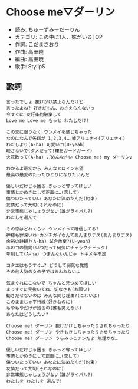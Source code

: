 Choose me▽ダーリン
====================

- 読み: ちゅーずみーだーりん
- カテゴリ: この中に1人、妹がいる! OP
- 作詞: こだまさおり
- 作曲: 高田暁
- 編曲: 高田暁
- 歌手: StylipS


歌詞
-----

    言ったでしょ 抜けがけ禁止なんだけど
    言ったよね? 好きだもん、おさえらんないっ
    今すぐに 友好条約破棄して
    Love me Love me もっと わたしだけ!

    この恋に限りなく ウンメイを感じちゃった
    なのになんで矢印が 1,2,3,4… 嘘アリエナイ(アリエナイ)
    わたしより(A-ha) 可愛いコ(U-yeah)
    映さないで(ダメだって!瞳をガードガード)
    火花散って(A-ha) ごめんなさい Choose me! my ダーリン♪

    わかるよ最初から みんなヒロイン志望
    最高の最愛のたったひとりになりたいんだ

    優しいだけじゃ困る ぎゅっと奪ってほしい
    事情とかぬきにして正直に…(恋して)
    傷ついたっていい あなたに決めたんだ(約束)
    友情だって大切(それなのに)
    非常事態じゃしょうがない(誰がライバル?)
    わたしを選んで!

    その恋はどれくらい ウンメイって確信してる?
    神様も罪深いね カンチガイなんてあんまりデス(あんまりデス)
    余裕の静観?(A-ha) 試合放棄?(U-yeah)
    あのコの動向(いつだって何気にチェックチェック)
    牽制して(A-ha) つまんないんじゃ トキメキ不足

    コタエはもうすぐ…? どうして弱気な覚悟
    その他大勢の女の子ではおわれないよ

    気まぐれにこないで ちゃんと見つめてほしい
    まっすぐに見抜いてね、切なさも(お願い)
    動きだせないのは みんな同じ理由?(こわいよ)
    このままじゃ平行線(好きなのに)
    もやもやだけが残るの(誰も笑えない)
    あなたはどうしたい?

    Choose me! ダーリン 抜けがけしちゃったりされちゃったり
    Choose me! ダーリン やきもきしちゃったりさせちゃったり
    Choose me! ダーリン うらみっこナシだよ 無理かな…

    優しいだけじゃ困る ぎゅっと奪ってほしい
    事情とかぬきにして正直に…(恋して)
    傷ついたっていい あなたに決めたんだ(約束)
    友情だって大切(それなのに)
    非常事態じゃしょうがない(誰がライバル?)
    わたしを わたしを 選んで!

